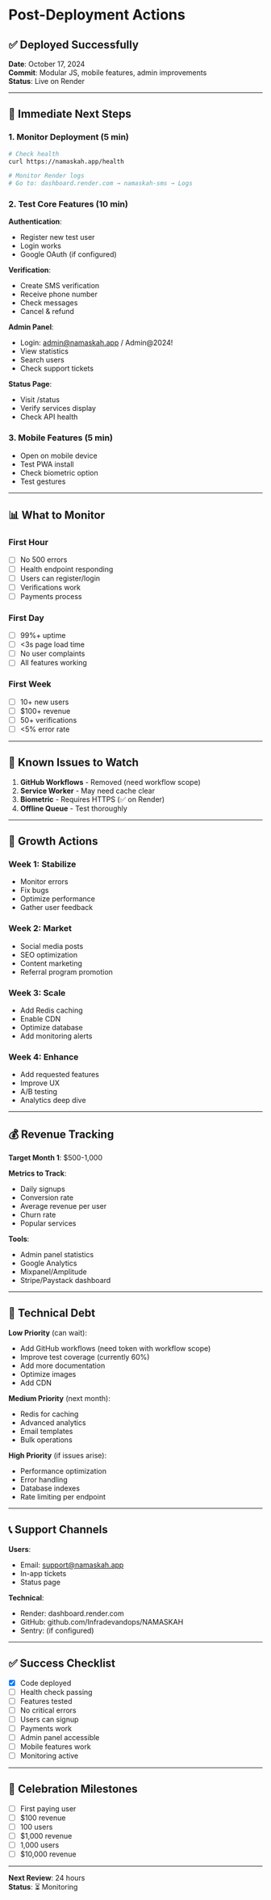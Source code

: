 # Post-Deployment Actions

## ✅ Deployed Successfully

**Date**: October 17, 2024  
**Commit**: Modular JS, mobile features, admin improvements  
**Status**: Live on Render

---

## 🎯 Immediate Next Steps

### 1. Monitor Deployment (5 min)
```bash
# Check health
curl https://namaskah.app/health

# Monitor Render logs
# Go to: dashboard.render.com → namaskah-sms → Logs
```

### 2. Test Core Features (10 min)

**Authentication**:
- Register new test user
- Login works
- Google OAuth (if configured)

**Verification**:
- Create SMS verification
- Receive phone number
- Check messages
- Cancel & refund

**Admin Panel**:
- Login: admin@namaskah.app / Admin@2024!
- View statistics
- Search users
- Check support tickets

**Status Page**:
- Visit /status
- Verify services display
- Check API health

### 3. Mobile Features (5 min)
- Open on mobile device
- Test PWA install
- Check biometric option
- Test gestures

---

## 📊 What to Monitor

### First Hour
- [ ] No 500 errors
- [ ] Health endpoint responding
- [ ] Users can register/login
- [ ] Verifications work
- [ ] Payments process

### First Day
- [ ] 99%+ uptime
- [ ] <3s page load time
- [ ] No user complaints
- [ ] All features working

### First Week
- [ ] 10+ new users
- [ ] $100+ revenue
- [ ] 50+ verifications
- [ ] <5% error rate

---

## 🐛 Known Issues to Watch

1. **GitHub Workflows** - Removed (need workflow scope)
2. **Service Worker** - May need cache clear
3. **Biometric** - Requires HTTPS (✅ on Render)
4. **Offline Queue** - Test thoroughly

---

## 🚀 Growth Actions

### Week 1: Stabilize
- Monitor errors
- Fix bugs
- Optimize performance
- Gather user feedback

### Week 2: Market
- Social media posts
- SEO optimization
- Content marketing
- Referral program promotion

### Week 3: Scale
- Add Redis caching
- Enable CDN
- Optimize database
- Add monitoring alerts

### Week 4: Enhance
- Add requested features
- Improve UX
- A/B testing
- Analytics deep dive

---

## 💰 Revenue Tracking

**Target Month 1**: $500-1,000

**Metrics to Track**:
- Daily signups
- Conversion rate
- Average revenue per user
- Churn rate
- Popular services

**Tools**:
- Admin panel statistics
- Google Analytics
- Mixpanel/Amplitude
- Stripe/Paystack dashboard

---

## 🔧 Technical Debt

**Low Priority** (can wait):
- Add GitHub workflows (need token with workflow scope)
- Improve test coverage (currently 60%)
- Add more documentation
- Optimize images
- Add CDN

**Medium Priority** (next month):
- Redis for caching
- Advanced analytics
- Email templates
- Bulk operations

**High Priority** (if issues arise):
- Performance optimization
- Error handling
- Database indexes
- Rate limiting per endpoint

---

## 📞 Support Channels

**Users**:
- Email: support@namaskah.app
- In-app tickets
- Status page

**Technical**:
- Render: dashboard.render.com
- GitHub: github.com/Infradevandops/NAMASKAH
- Sentry: (if configured)

---

## ✅ Success Checklist

- [x] Code deployed
- [ ] Health check passing
- [ ] Features tested
- [ ] No critical errors
- [ ] Users can signup
- [ ] Payments work
- [ ] Admin panel accessible
- [ ] Mobile features work
- [ ] Monitoring active

---

## 🎉 Celebration Milestones

- [ ] First paying user
- [ ] $100 revenue
- [ ] 100 users
- [ ] $1,000 revenue
- [ ] 1,000 users
- [ ] $10,000 revenue

---

**Next Review**: 24 hours  
**Status**: ⏳ Monitoring

